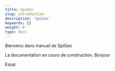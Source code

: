 ```yaml
---
title: SpiGes
slug: introduction
description: 'SpiGes'
keywords: []
weight: 0
type: docs
---
```


Bienvenu dans manuel de SpiGes

La documentation en cours de construction. Bonjour

Essai 
